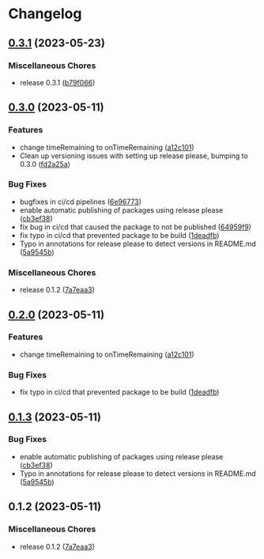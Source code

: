 # Changelog

## [0.3.1](https://github.com/fibricheck/android-camera-sdk/compare/v0.3.0...v0.3.1) (2023-05-23)


### Miscellaneous Chores

* release 0.3.1 ([b79f066](https://github.com/fibricheck/android-camera-sdk/commit/b79f066f4c1fd302232f139bcf8928ac62e4995a))

## [0.3.0](https://github.com/fibricheck/android-camera-sdk/compare/v0.2.1...v0.3.0) (2023-05-11)


### Features

* change timeRemaining to onTimeRemaining ([a12c101](https://github.com/fibricheck/android-camera-sdk/commit/a12c101c0476ab34ce6202059d3841466e1dc6c7))
* Clean up versioning issues with setting up release please, bumping to 0.3.0 ([fd2a25a](https://github.com/fibricheck/android-camera-sdk/commit/fd2a25a18b286a546050184929f5a1b4e7d243bc))


### Bug Fixes

* bugfixes in ci/cd pipelines ([6e96773](https://github.com/fibricheck/android-camera-sdk/commit/6e96773e6573331781337cf4191a3b62f8e2aba9))
* enable automatic publishing of packages using release please ([cb3ef38](https://github.com/fibricheck/android-camera-sdk/commit/cb3ef38b77414aa7f977192e33f90ca91b126ccb))
* fix bug in ci/cd that caused the package to not be published ([64959f9](https://github.com/fibricheck/android-camera-sdk/commit/64959f91373336633f7d994e0f6a953350d47c46))
* fix typo in ci/cd that prevented package to be build ([1deadfb](https://github.com/fibricheck/android-camera-sdk/commit/1deadfb01da4854fd2d959299f208211465d304d))
* Typo in annotations for release please to detect versions in README.md ([5a9545b](https://github.com/fibricheck/android-camera-sdk/commit/5a9545bed0826589ee90c5baa782e26eba7bf8b6))


### Miscellaneous Chores

* release 0.1.2 ([7a7eaa3](https://github.com/fibricheck/android-camera-sdk/commit/7a7eaa3ebc08d01c3825d9ec81fe0f4952fbba2b))

## [0.2.0](https://github.com/fibricheck/android-camera-sdk/compare/v0.1.3...v0.2.0) (2023-05-11)


### Features

* change timeRemaining to onTimeRemaining ([a12c101](https://github.com/fibricheck/android-camera-sdk/commit/a12c101c0476ab34ce6202059d3841466e1dc6c7))


### Bug Fixes

* fix typo in ci/cd that prevented package to be build ([1deadfb](https://github.com/fibricheck/android-camera-sdk/commit/1deadfb01da4854fd2d959299f208211465d304d))

## [0.1.3](https://github.com/fibricheck/android-camera-sdk/compare/v0.1.2...v0.1.3) (2023-05-11)


### Bug Fixes

* enable automatic publishing of packages using release please ([cb3ef38](https://github.com/fibricheck/android-camera-sdk/commit/cb3ef38b77414aa7f977192e33f90ca91b126ccb))
* Typo in annotations for release please to detect versions in README.md ([5a9545b](https://github.com/fibricheck/android-camera-sdk/commit/5a9545bed0826589ee90c5baa782e26eba7bf8b6))

## 0.1.2 (2023-05-11)


### Miscellaneous Chores

* release 0.1.2 ([7a7eaa3](https://github.com/fibricheck/android-camera-sdk/commit/7a7eaa3ebc08d01c3825d9ec81fe0f4952fbba2b))
